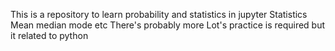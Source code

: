This is a repository to learn probability and statistics in jupyter
Statistics 
Mean median mode etc
There's probably more
Lot's practice is required but it related to python
